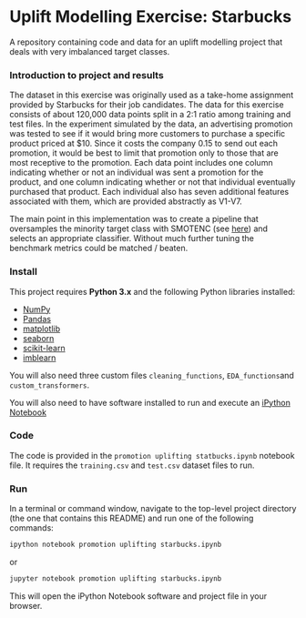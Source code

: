 # Uplift Modelling Exercise: Starbucks
A repository containing code and data for an uplift modelling project that deals with very imbalanced target classes.

### Introduction to project and results

The dataset in this exercise was originally used as a take-home assignment provided by Starbucks for their job candidates. The data for this exercise consists of about 120,000 data points split in a 2:1 ratio among training and test files. In the experiment simulated by the data, an advertising promotion was tested to see if it would bring more customers to purchase a specific product priced at $10. Since it costs the company 0.15 to send out each promotion, it would be best to limit that promotion only to those that are most receptive to the promotion. Each data point includes one column indicating whether or not an individual was sent a promotion for the product, and one column indicating whether or not that individual eventually purchased that product. Each individual also has seven additional features associated with them, which are provided abstractly as V1-V7.

The main point in this implementation was to create a pipeline that oversamples the minority target class with SMOTENC (see [here](https://imbalanced-learn.readthedocs.io/en/stable/generated/imblearn.over_sampling.SMOTENC.html)) and selects an appropriate classifier.
Without much further tuning the benchmark metrics could be matched / beaten.

### Install

This project requires **Python 3.x** and the following Python libraries installed:

- [NumPy](http://www.numpy.org/)
- [Pandas](http://pandas.pydata.org)
- [matplotlib](http://matplotlib.org/)
- [seaborn](http://seaborn.org)
- [scikit-learn](http://scikit-learn.org/stable/)
- [imblearn](imbalanced-learn.org)

You will also need three custom files `cleaning_functions`, `EDA_functions`and `custom_transformers`.

You will also need to have software installed to run and execute an [iPython Notebook](http://ipython.org/notebook.html)

### Code

The code is provided in the `promotion uplifting statbucks.ipynb` notebook file. 
It requires the `training.csv` and `test.csv` dataset files to run. 

### Run

In a terminal or command window, navigate to the top-level project directory (the one that contains this README) 
and run one of the following commands:

```bash
ipython notebook promotion uplifting starbucks.ipynb
```  
or
```bash
jupyter notebook promotion uplifting starbucks.ipynb
```

This will open the iPython Notebook software and project file in your browser.